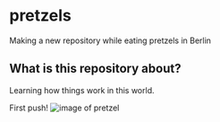 # pretzels
Making a new repository while eating pretzels in Berlin

## What is this repository about?
Learning how things work in this world.

First push!
![image of pretzel](images/soft-pretzel.jpg)
